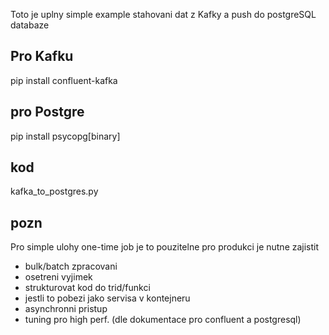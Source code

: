 Toto je uplny simple example stahovani dat z Kafky a push do postgreSQL databaze
## Pro Kafku 
pip install confluent-kafka

## pro Postgre
pip install psycopg[binary]

## kod
kafka_to_postgres.py

## pozn
Pro simple ulohy one-time job je to pouzitelne 
pro produkci je nutne zajistit
- bulk/batch zpracovani
- osetreni vyjimek
- strukturovat kod do trid/funkci 
- jestli to pobezi jako servisa v kontejneru
- asynchronni pristup
- tuning pro high perf. (dle dokumentace pro confluent a postgresql)

